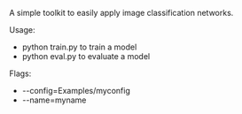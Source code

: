 A simple toolkit to easily apply image classification networks.

Usage:
* python train.py to train a model
* python eval.py to evaluate a model

Flags:
* --config=Examples/myconfig 
* --name=myname



